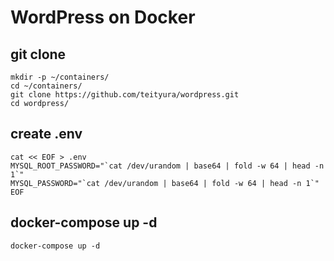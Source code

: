# WordPress on Docker

## git clone

```
mkdir -p ~/containers/
cd ~/containers/
git clone https://github.com/teityura/wordpress.git
cd wordpress/
```

## create .env

```
cat << EOF > .env
MYSQL_ROOT_PASSWORD="`cat /dev/urandom | base64 | fold -w 64 | head -n 1`"
MYSQL_PASSWORD="`cat /dev/urandom | base64 | fold -w 64 | head -n 1`"
EOF
```

## docker-compose up -d

```
docker-compose up -d
```

